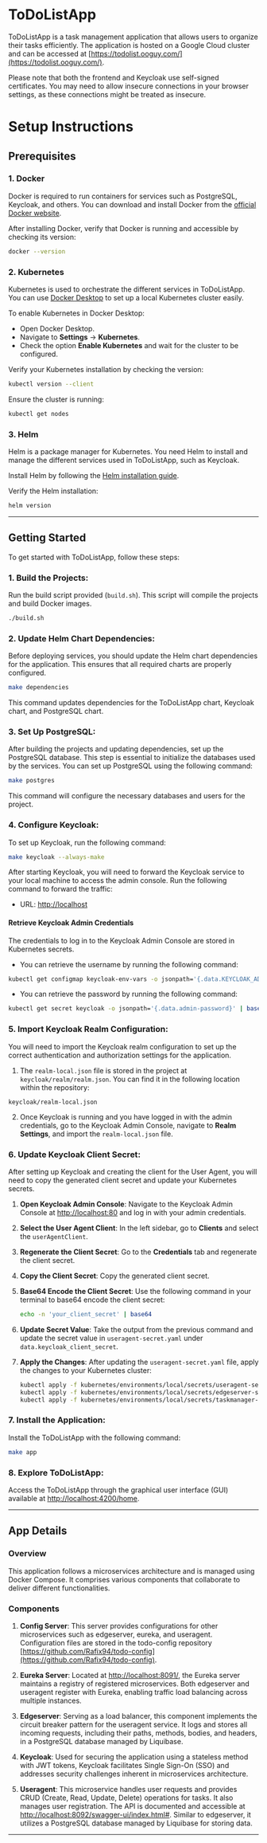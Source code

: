 
# ToDoListApp

ToDoListApp is a task management application that allows users to organize their tasks efficiently. The application is hosted on a Google Cloud cluster and can be accessed at [https://todolist.ooguy.com/](https://todolist.ooguy.com/).

Please note that both the frontend and Keycloak use self-signed certificates. You may need to allow insecure connections in your browser settings, as these connections might be treated as insecure.

# Setup Instructions

## Prerequisites

### 1. Docker
Docker is required to run containers for services such as PostgreSQL, Keycloak, and others. You can download and install Docker from the [official Docker website](https://docs.docker.com/get-docker/).

After installing Docker, verify that Docker is running and accessible by checking its version:

```bash
docker --version
```

### 2. Kubernetes
Kubernetes is used to orchestrate the different services in ToDoListApp. You can use [Docker Desktop](https://www.docker.com/products/docker-desktop/) to set up a local Kubernetes cluster easily.

To enable Kubernetes in Docker Desktop:
- Open Docker Desktop.
- Navigate to **Settings** -> **Kubernetes**.
- Check the option **Enable Kubernetes** and wait for the cluster to be configured.

Verify your Kubernetes installation by checking the version:

```bash
kubectl version --client
```

Ensure the cluster is running:

```bash
kubectl get nodes
```

### 3. Helm
Helm is a package manager for Kubernetes. You need Helm to install and manage the different services used in ToDoListApp, such as Keycloak.

Install Helm by following the [Helm installation guide](https://helm.sh/docs/intro/install/).

Verify the Helm installation:

```bash
helm version
```

---

## Getting Started

To get started with ToDoListApp, follow these steps:

### 1. **Build the Projects**:
Run the build script provided (`build.sh`). This script will compile the projects and build Docker images.

```bash
./build.sh
```

### 2. **Update Helm Chart Dependencies**:
Before deploying services, you should update the Helm chart dependencies for the application. This ensures that all required charts are properly configured.

```bash
make dependencies
```

This command updates dependencies for the ToDoListApp chart, Keycloak chart, and PostgreSQL chart.

### 3. **Set Up PostgreSQL**:
After building the projects and updating dependencies, set up the PostgreSQL database. This step is essential to initialize the databases used by the services. You can set up PostgreSQL using the following command:

```bash
make postgres
```
This command will configure the necessary databases and users for the project.

### 4. **Configure Keycloak**:
To set up Keycloak, run the following command:

```bash
make keycloak --always-make
```
After starting Keycloak, you will need to forward the Keycloak service to your local machine to access the admin console. Run the following command to forward the traffic:

- URL: [http://localhost](http://localhost/)

#### Retrieve Keycloak Admin Credentials
The credentials to log in to the Keycloak Admin Console are stored in Kubernetes secrets.
- You can retrieve the username by running the following command:
```bash
kubectl get configmap keycloak-env-vars -o jsonpath='{.data.KEYCLOAK_ADMIN}'
```
- You can retrieve the password by running the following command:
```bash
kubectl get secret keycloak -o jsonpath='{.data.admin-password}' | base64 --decode
```

### 5. **Import Keycloak Realm Configuration**:
You will need to import the Keycloak realm configuration to set up the correct authentication and authorization settings for the application.

1. The `realm-local.json` file is stored in the project at `keycloak/realm/realm.json`. You can find it in the following location within the repository:

```
keycloak/realm-local.json
```

2. Once Keycloak is running and you have logged in with the admin credentials, go to the Keycloak Admin Console, navigate to **Realm Settings**, and import the `realm-local.json` file.

### 6. **Update Keycloak Client Secret**:
After setting up Keycloak and creating the client for the User Agent, you will need to copy the generated client secret and update your Kubernetes secrets.

1. **Open Keycloak Admin Console**: Navigate to the Keycloak Admin Console at [http://localhost:80](http://localhost:80) and log in with your admin credentials.

2. **Select the User Agent Client**: In the left sidebar, go to **Clients** and select the `userAgentClient`.

3. **Regenerate the Client Secret**: Go to the **Credentials** tab and regenerate the client secret.

4. **Copy the Client Secret**: Copy the generated client secret.

5. **Base64 Encode the Client Secret**: Use the following command in your terminal to base64 encode the client secret:

    ```bash
    echo -n 'your_client_secret' | base64
    ```

6. **Update Secret Value**: Take the output from the previous command and update the secret value in `useragent-secret.yaml` under `data.keycloak_client_secret`.

7. **Apply the Changes**: After updating the `useragent-secret.yaml` file, apply the changes to your Kubernetes cluster:

    ```bash
    kubectl apply -f kubernetes/environments/local/secrets/useragent-secret.yaml
    kubectl apply -f kubernetes/environments/local/secrets/edgeserver-secret.yaml
    kubectl apply -f kubernetes/environments/local/secrets/taskmanager-secret.yaml
    ```

### 7. **Install the Application**:
Install the ToDoListApp with the following command:

```bash
make app
```

### 8. **Explore ToDoListApp**:
Access the ToDoListApp through the graphical user interface (GUI) available at [http://localhost:4200/home](http://localhost:4200/home).

---

## App Details

### Overview
This application follows a microservices architecture and is managed using Docker Compose. It comprises various components that collaborate to deliver different functionalities.

### Components
1. **Config Server**: This server provides configurations for other microservices such as edgeserver, eureka, and useragent. Configuration files are stored in the todo-config repository [https://github.com/Rafix94/todo-config](https://github.com/Rafix94/todo-config).

2. **Eureka Server**: Located at [http://localhost:8091/](http://localhost:8091/), the Eureka server maintains a registry of registered microservices. Both edgeserver and useragent register with Eureka, enabling traffic load balancing across multiple instances.

3. **Edgeserver**: Serving as a load balancer, this component implements the circuit breaker pattern for the useragent service. It logs and stores all incoming requests, including their paths, methods, bodies, and headers, in a PostgreSQL database managed by Liquibase.

4. **Keycloak**: Used for securing the application using a stateless method with JWT tokens, Keycloak facilitates Single Sign-On (SSO) and addresses security challenges inherent in microservices architecture.

5. **Useragent**: This microservice handles user requests and provides CRUD (Create, Read, Update, Delete) operations for tasks. It also manages user registration. The API is documented and accessible at [http://localhost:8092/swagger-ui/index.html#](http://localhost:8092/swagger-ui/index.html#). Similar to edgeserver, it utilizes a PostgreSQL database managed by Liquibase for storing data.

--- 
